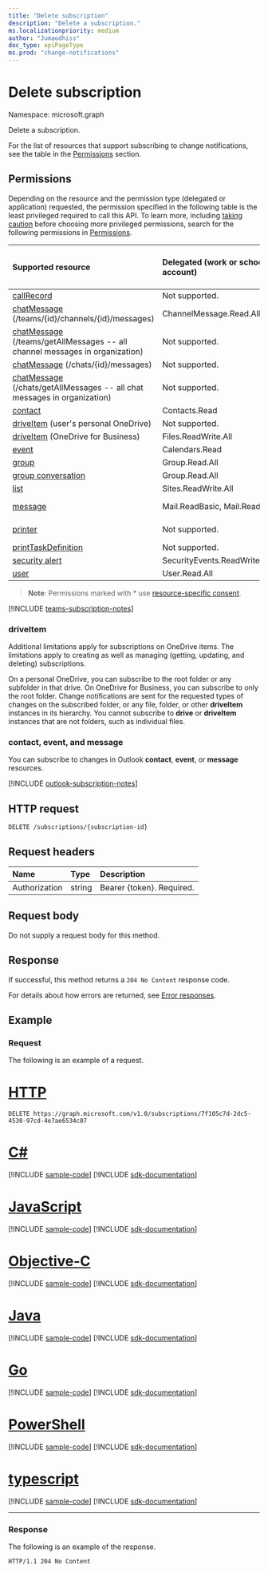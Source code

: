 ```yaml
---
title: "Delete subscription"
description: "Delete a subscription."
ms.localizationpriority: medium
author: "Jumaodhiss"
doc_type: apiPageType
ms.prod: "change-notifications"
---
```


# Delete subscription

Namespace: microsoft.graph

Delete a subscription.

For the list of resources that support subscribing to change notifications, see the table in the [Permissions](#permissions) section.

## Permissions

Depending on the resource and the permission type (delegated or application) requested, the permission specified in the following table is the least privileged required to call this API. To learn more, including [taking caution](/graph/auth/auth-concepts#best-practices-for-requesting-permissions) before choosing more privileged permissions, search for the following permissions in [Permissions](/graph/permissions-reference).

| Supported resource | Delegated (work or school account) | Delegated (personal Microsoft account) | Application |
|:-----|:-----|:-----|:-----|
|[callRecord](../resources/callrecords-callrecord.md) | Not supported. | Not supported. | CallRecords.Read.All |
|[chatMessage](../resources/chatmessage.md) (/teams/{id}/channels/{id}/messages) | ChannelMessage.Read.All | Not supported. |  ChannelMessage.Read.Group*, ChannelMessage.Read.All  |
|[chatMessage](../resources/chatmessage.md) (/teams/getAllMessages -- all channel messages in organization) | Not supported. | Not supported. | ChannelMessage.Read.All  |
|[chatMessage](../resources/chatmessage.md) (/chats/{id}/messages) | Not supported. | Not supported. | Chat.Read.All  |
|[chatMessage](../resources/chatmessage.md) (/chats/getAllMessages -- all chat messages in organization) | Not supported. | Not supported. | Chat.Read.All  |
|[contact](../resources/contact.md) | Contacts.Read | Contacts.Read | Contacts.Read |
|[driveItem](../resources/driveitem.md) (user's personal OneDrive) | Not supported. | Files.ReadWrite | Not supported. |
|[driveItem](../resources/driveitem.md) (OneDrive for Business) | Files.ReadWrite.All | Not supported. | Files.ReadWrite.All |
|[event](../resources/event.md) | Calendars.Read | Calendars.Read | Calendars.Read |
|[group](../resources/group.md) | Group.Read.All | Not supported. | Group.Read.All |
|[group conversation](../resources/conversation.md) | Group.Read.All | Not supported. | Not supported. |
|[list](../resources/list.md) | Sites.ReadWrite.All | Not supported. | Sites.ReadWrite.All |
|[message](../resources/message.md) | Mail.ReadBasic, Mail.Read | Mail.ReadBasic, Mail.Read | Mail.ReadBasic, Mail.Read |
|[printer](../resources/printer.md) | Not supported. | Not supported. | Printer.Read.All, Printer.ReadWrite.All |
|[printTaskDefinition](../resources/printtaskdefinition.md) | Not supported. | Not supported. | PrintTaskDefinition.ReadWrite.All |
|[security alert](../resources/alert.md) | SecurityEvents.ReadWrite.All | Not supported. | SecurityEvents.ReadWrite.All |
|[user](../resources/user.md) | User.Read.All | User.Read.All | User.Read.All |


> **Note**: Permissions marked with * use [resource-specific consent](/microsoftteams/platform/graph-api/rsc/resource-specific-consent).

[!INCLUDE [teams-subscription-notes](../../includes/teams-subscription-notes.md)]

### driveItem

Additional limitations apply for subscriptions on OneDrive items. The limitations apply to creating as well as managing (getting, updating, and deleting) subscriptions.

On a personal OneDrive, you can subscribe to the root folder or any subfolder in that drive. On OneDrive for Business, you can subscribe to only the root folder. Change notifications are sent for the requested types of changes on the subscribed folder, or any file, folder, or other **driveItem** instances in its hierarchy. You cannot subscribe to **drive** or **driveItem** instances that are not folders, such as individual files.

### contact, event, and message

You can subscribe to changes in Outlook **contact**, **event**, or **message** resources.

[!INCLUDE [outlook-subscription-notes](../../includes/outlook-subscription-notes.md)]


## HTTP request

<!-- { "blockType": "ignored" } -->

```http
DELETE /subscriptions/{subscription-id}
```

## Request headers

| Name       | Type | Description|
|:-----------|:------|:----------|
| Authorization  | string  | Bearer {token}. Required. |

## Request body

Do not supply a request body for this method.

## Response

If successful, this method returns a `204 No Content` response code.

For details about how errors are returned, see [Error responses][error-response].

## Example

### Request

The following is an example of a request.

# [HTTP](#tab/http)
<!-- {
  "blockType": "request",
  "name": "delete_subscription"
}-->

```http
DELETE https://graph.microsoft.com/v1.0/subscriptions/7f105c7d-2dc5-4530-97cd-4e7ae6534c07
```
# [C#](#tab/csharp)
[!INCLUDE [sample-code](../includes/snippets/csharp/delete-subscription-csharp-snippets.md)]
[!INCLUDE [sdk-documentation](../includes/snippets/snippets-sdk-documentation-link.md)]

# [JavaScript](#tab/javascript)
[!INCLUDE [sample-code](../includes/snippets/javascript/delete-subscription-javascript-snippets.md)]
[!INCLUDE [sdk-documentation](../includes/snippets/snippets-sdk-documentation-link.md)]

# [Objective-C](#tab/objc)
[!INCLUDE [sample-code](../includes/snippets/objc/delete-subscription-objc-snippets.md)]
[!INCLUDE [sdk-documentation](../includes/snippets/snippets-sdk-documentation-link.md)]

# [Java](#tab/java)
[!INCLUDE [sample-code](../includes/snippets/java/delete-subscription-java-snippets.md)]
[!INCLUDE [sdk-documentation](../includes/snippets/snippets-sdk-documentation-link.md)]

# [Go](#tab/go)
[!INCLUDE [sample-code](../includes/snippets/go/delete-subscription-go-snippets.md)]
[!INCLUDE [sdk-documentation](../includes/snippets/snippets-sdk-documentation-link.md)]

# [PowerShell](#tab/powershell)
[!INCLUDE [sample-code](../includes/snippets/powershell/delete-subscription-powershell-snippets.md)]
[!INCLUDE [sdk-documentation](../includes/snippets/snippets-sdk-documentation-link.md)]

# [typescript](#tab/typescript)
[!INCLUDE [sample-code](../includes/snippets/typescript/delete-subscription-typescript-snippets.md)]
[!INCLUDE [sdk-documentation](../includes/snippets/snippets-sdk-documentation-link.md)]

---


### Response

The following is an example of the response.

<!-- {
  "blockType": "response"
} -->

```http
HTTP/1.1 204 No Content
```

[error-response]: /graph/errors

<!-- {
  "type": "#page.annotation",
  "description": "Delete subscription",
  "keywords": "",
  "section": "documentation",
  "tocPath": "",
  "suppressions": [
  ]
}-->

